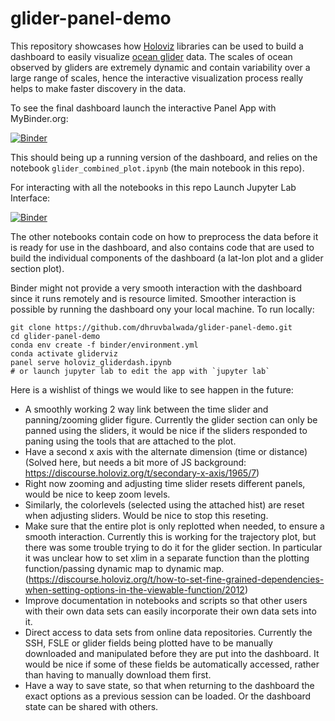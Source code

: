 # glider-panel-demo
This repository showcases how [Holoviz](https://holoviz.org/) libraries can be used to build a dashboard to easily visualize [ocean glider](https://en.wikipedia.org/wiki/Underwater_glider) data. The scales of ocean observed by gliders are extremely dynamic and contain variability over a large range of scales, hence the interactive visualization process really helps to make faster discovery in the data.   
  
To see the final dashboard launch the interactive Panel App with MyBinder.org:  

[![Binder](https://mybinder.org/badge_logo.svg)](https://mybinder.org/v2/gh/dhruvbalwada/glider-panel-demo/main?urlpath=%2Fpanel%2Fglider_combined_plot) 

This should being up a running version of the dashboard, and relies on the notebook `glider_combined_plot.ipynb` (the main notebook in this repo).  

For interacting with all the notebooks in this repo Launch Jupyter Lab Interface:  

[![Binder](https://mybinder.org/badge_logo.svg)](https://mybinder.org/v2/gh/dhruvbalwada/glider-panel-demo/main?urlpath=lab) 

The other notebooks contain code on how to preprocess the data before it is ready for use in the dashboard, and also contains code that are used to build the individual components of the dashboard (a lat-lon plot and a glider section plot).  

Binder might not provide a very smooth interaction with the dashboard since it runs remotely and is resource limited. Smoother interaction is possible by running the dashboard ony your local machine. To run locally:
```
git clone https://github.com/dhruvbalwada/glider-panel-demo.git
cd glider-panel-demo 
conda env create -f binder/environment.yml
conda activate gliderviz 
panel serve holoviz_gliderdash.ipynb
# or launch jupyter lab to edit the app with `jupyter lab`
```

Here is a wishlist of things we would like to see happen in the future:

- A smoothly working 2 way link between the time slider and panning/zooming glider figure. Currently the glider section can only be panned using the sliders, it would be nice if the sliders responded to paning using the tools that are attached to the plot.
- Have a second x axis with the alternate dimension (time or distance) (Solved here, but needs a bit more of JS background: https://discourse.holoviz.org/t/secondary-x-axis/1965/7)
- Right now zooming and adjusting time slider resets different panels, would be nice to keep zoom levels.
- Similarly, the colorlevels (selected using the attached hist) are reset when adjusting sliders. Would be nice to stop this reseting.
- Make sure that the entire plot is only replotted when needed, to ensure a smooth interaction. Currently this is working for the trajectory plot, but there was some trouble trying to do it for the glider section. In particular it was unclear how to set xlim in a separate function than the plotting function/passing dynamic map to dynamic map. (https://discourse.holoviz.org/t/how-to-set-fine-grained-dependencies-when-setting-options-in-the-viewable-function/2012)
- Improve documentation in notebooks and scripts so that other users with their own data sets can easily incorporate their own data sets into it.
- Direct access to data sets from online data repositories. Currently the SSH, FSLE or glider fields being plotted have to be manually downloaded and manipulated before they are put into the dashboard. It would be nice if some of these fields be automatically accessed, rather than having to manually download them first.
- Have a way to save state, so that when returning to the dashboard the exact options as a previous session can be loaded. Or the dashboard state can be shared with others. 
